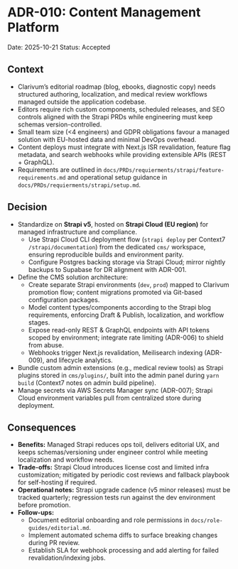# ADR-010: Content Management Platform
Date: 2025-10-21
Status: Accepted

## Context
- Clarivum’s editorial roadmap (blog, ebooks, diagnostic copy) needs structured authoring, localization, and medical review workflows managed outside the application codebase.
- Editors require rich custom components, scheduled releases, and SEO controls aligned with the Strapi PRDs while engineering must keep schemas version-controlled.
- Small team size (<4 engineers) and GDPR obligations favour a managed solution with EU-hosted data and minimal DevOps overhead.
- Content deploys must integrate with Next.js ISR revalidation, feature flag metadata, and search webhooks while providing extensible APIs (REST + GraphQL).
- Requirements are outlined in `docs/PRDs/requierments/strapi/feature-requirements.md` and operational setup guidance in `docs/PRDs/requierments/strapi/setup.md`.

## Decision
- Standardize on **Strapi v5**, hosted on **Strapi Cloud (EU region)** for managed infrastructure and compliance.
  - Use Strapi Cloud CLI deployment flow (`strapi deploy` per Context7 `/strapi/documentation`) from the dedicated `cms/` workspace, ensuring reproducible builds and environment parity.
  - Configure Postgres backing storage via Strapi Cloud; mirror nightly backups to Supabase for DR alignment with ADR-001.
- Define the CMS solution architecture:
  - Create separate Strapi environments (`dev`, `prod`) mapped to Clarivum promotion flow; content migrations promoted via Git-based configuration packages.
  - Model content types/components according to the Strapi blog requirements, enforcing Draft & Publish, localization, and workflow stages.
  - Expose read-only REST & GraphQL endpoints with API tokens scoped by environment; integrate rate limiting (ADR-006) to shield from abuse.
  - Webhooks trigger Next.js revalidation, Meilisearch indexing (ADR-009), and lifecycle analytics.
- Bundle custom admin extensions (e.g., medical review tools) as Strapi plugins stored in `cms/plugins/`, built into the admin panel during `yarn build` (Context7 notes on admin build pipeline).
- Manage secrets via AWS Secrets Manager sync (ADR-007); Strapi Cloud environment variables pull from centralized store during deployment.

## Consequences
- **Benefits:** Managed Strapi reduces ops toil, delivers editorial UX, and keeps schemas/versioning under engineer control while meeting localization and workflow needs.
- **Trade-offs:** Strapi Cloud introduces license cost and limited infra customization; mitigated by periodic cost reviews and fallback playbook for self-hosting if required.
- **Operational notes:** Strapi upgrade cadence (v5 minor releases) must be tracked quarterly; regression tests run against the dev environment before promotion.
- **Follow-ups:**
  - Document editorial onboarding and role permissions in `docs/role-guides/editorial.md`.
  - Implement automated schema diffs to surface breaking changes during PR review.
  - Establish SLA for webhook processing and add alerting for failed revalidation/indexing jobs.
